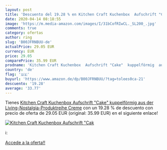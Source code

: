 ```yaml
---
layout: post
title: 'Descuento del 19.28 % en Kitchen Craft Kuchenbox  Aufschrift "Cak'
date: 2020-04-14 08:18:55
image: 'https://m.media-amazon.com/images/I/31bCofRIwCL._SL200_.jpg'
comments: true
category: ofertas
author: ring
slug: 'B00JFRNBUU-de'
actualPrice: 29.05 EUR
currency: EUR
price: 29.05
comparePrice: 35.99 EUR
prodname: 'Kitchen Craft Kuchenbox  Aufschrift "Cake"  kuppelförmig  aus der Living-Nostalgia-Produktreihe  Creme'
country: 'de'
flag: '🇩🇪'
buyurl: 'https://www.amazon.de/dp/B00JFRNBUU/?tag=tolees0ca-21'
descuento: '19.28'
average: '33.77'
---
```


Tienes [Kitchen Craft Kuchenbox  Aufschrift "Cake"  kuppelförmig  aus der Living-Nostalgia-Produktreihe  Creme](https://www.amazon.de/dp/B00JFRNBUU/?tag=tolees0ca-21) con un 19.28 % de descuento con precio de oferta de 29.05 EUR (original: 35.99 EUR) en el siguiente enlace!

[![Kitchen Craft Kuchenbox  Aufschrift "Cak](https://m.media-amazon.com/images/I/31bCofRIwCL._SL200_.jpg)](https://www.amazon.de/dp/B00JFRNBUU/?tag=tolees0ca-21)

ℹ️:


[Accede a la oferta!!](https://www.amazon.de/dp/B00JFRNBUU/?tag=tolees0ca-21)
